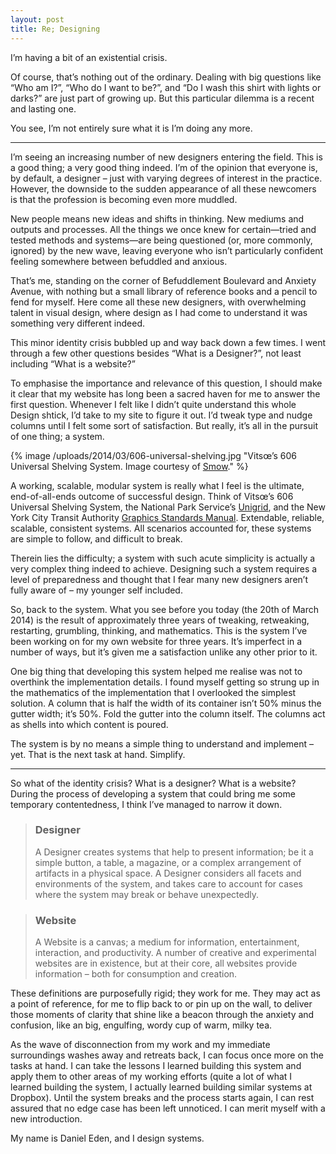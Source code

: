 ```yaml
---
layout: post
title: Re; Designing
---
```


I’m having a bit of an existential crisis.

Of course, that’s nothing out of the ordinary. Dealing with big questions like “Who am I?”, “Who do I want to be?”, and “Do I wash this shirt with lights or darks?” are just part of growing up. But this particular dilemma is a recent and lasting one.

You see, I’m not entirely sure what it is I’m doing any more.

* * *

I’m seeing an increasing number of new designers entering the field. This is a good thing; a very good thing indeed. I’m of the opinion that everyone is, by default, a designer – just with varying degrees of interest in the practice. However, the downside to the sudden appearance of all these newcomers is that the profession is becoming even more muddled.

New people means new ideas and shifts in thinking. New mediums and outputs and processes. All the things we once knew for certain—tried and tested methods and systems—are being questioned (or, more commonly, ignored) by the new wave, leaving everyone who isn’t particularly confident feeling somewhere between befuddled and anxious.

That’s me, standing on the corner of Befuddlement Boulevard and Anxiety Avenue, with nothing but a small library of reference books and a pencil to fend for myself. Here come all these new designers, with overwhelming talent in visual design, where design as I had come to understand it was something very different indeed.

This minor identity crisis bubbled up and way back down a few times. I went through a few other questions besides “What is a Designer?”, not least including “What is a website?”

To emphasise the importance and relevance of this question, I should make it clear that my website has long been a sacred haven for me to answer the first question. Whenever I felt like I didn’t quite understand this whole Design shtick, I’d take to my site to figure it out. I’d tweak type and nudge columns until I felt some sort of satisfaction. But really, it’s all in the pursuit of one thing; a system.

{% image /uploads/2014/03/606-universal-shelving.jpg "Vitsœ’s 606 Universal Shelving System. Image courtesy of [Smow](http://www.smow.com/blog/2010/05/smowoffline-dieter-rams-less-and-more/)." %}

A working, scalable, modular system is really what I feel is the ultimate, end-of-all-ends outcome of successful design. Think of Vitsœ’s 606 Universal Shelving System, the National Park Service’s [Unigrid](http://npshistory.com/brochures/unigrid/index.htm), and the New York City Transit Authority [Graphics Standards Manual](http://thestandardsmanual.com/). Extendable, reliable, scalable, consistent systems. All scenarios accounted for, these systems are simple to follow, and difficult to break.

Therein lies the difficulty; a system with such acute simplicity is actually a very complex thing indeed to achieve. Designing such a system requires a level of preparedness and thought that I fear many new designers aren’t fully aware of – my younger self included.

So, back to the system. What you see before you today (the 20th of March 2014) is the result of approximately three years of tweaking, retweaking, restarting, grumbling, thinking, and mathematics. This is the system I’ve been working on for my own website for three years. It’s imperfect in a number of ways, but it’s given me a satisfaction unlike any other prior to it.

One big thing that developing this system helped me realise was not to overthink the implementation details. I found myself getting so strung up in the mathematics of the implementation that I overlooked the simplest solution. A column that is half the width of its container isn’t 50% minus the gutter width; it’s 50%. Fold the gutter into the column itself. The columns act as shells into which content is poured.

The system is by no means a simple thing to understand and implement – yet. That is the next task at hand. Simplify.

* * *

So what of the identity crisis? What is a designer? What is a website? During the process of developing a system that could bring me some temporary contentedness, I think I’ve managed to narrow it down.

> ### Designer
> A Designer creates systems that help to present information; be it a simple button, a table, a magazine, or a complex arrangement of artifacts in a physical space. A Designer considers all facets and environments of the system, and takes care to account for cases where the system may break or behave unexpectedly.

> ### Website
> A Website is a canvas; a medium for information, entertainment, interaction, and productivity. A number of creative and experimental websites are in existence, but at their core, all websites provide information – both for consumption and creation.

These definitions are purposefully rigid; they work for me. They may act as a point of reference, for me to flip back to or pin up on the wall, to deliver those moments of clarity that shine like a beacon through the anxiety and confusion, like an big, engulfing, wordy cup of warm, milky tea.

As the wave of disconnection from my work and my immediate surroundings washes away and retreats back, I can focus once more on the tasks at hand. I can take the lessons I learned building this system and apply them to other areas of my working efforts (quite a lot of what I learned building the system, I actually learned building similar systems at Dropbox). Until the system breaks and the process starts again, I can rest assured that no edge case has been left unnoticed. I can merit myself with a new introduction.

My name is Daniel Eden, and I design systems.
